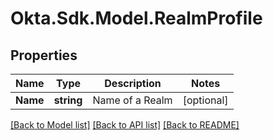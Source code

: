 # Okta.Sdk.Model.RealmProfile

## Properties

Name | Type | Description | Notes
------------ | ------------- | ------------- | -------------
**Name** | **string** | Name of a Realm | [optional] 

[[Back to Model list]](../README.md#documentation-for-models) [[Back to API list]](../README.md#documentation-for-api-endpoints) [[Back to README]](../README.md)

